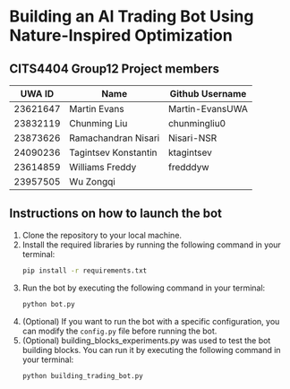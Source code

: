 # Building an AI Trading Bot Using Nature-Inspired Optimization

## CITS4404 Group12 Project members

| UWA ID  | Name | Github Username |
|---------|------|-----------------|
|23621647 |Martin Evans|Martin-EvansUWA|
|23832119 |Chunming Liu|chunmingliu0|
|23873626 |Ramachandran Nisari|Nisari-NSR|
|24090236 |Tagintsev Konstantin|ktagintsev|
|23614859 |Williams Freddy|fredddyw|
|23957505 |Wu Zongqi||


 ## Instructions on how to launch the bot
 
 1. Clone the repository to your local machine.
 2. Install the required libraries by running the following command in your terminal:
    ```bash
    pip install -r requirements.txt
    ```
 3. Run the bot by executing the following command in your terminal:
    ```bash
    python bot.py
    ```
 4. (Optional) If you want to run the bot with a specific configuration, you can modify the `config.py` file before running the bot.
 5. (Optional) building_blocks_experiments.py was used to test the bot building blocks. You can run it by executing the following command in your terminal:
    ```bash
    python building_trading_bot.py
    ```
